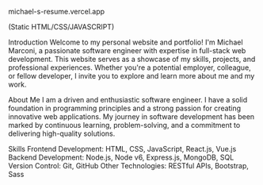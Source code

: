 michael-s-resume.vercel.app

(Static HTML/CSS/JAVASCRIPT)

Introduction
Welcome to my personal website and portfolio! I'm Michael Marconi, a passionate software engineer with expertise in full-stack web development. This website serves as a showcase of my skills, projects, and professional experiences. Whether you're a potential employer, colleague, or fellow developer, I invite you to explore and learn more about me and my work.

About Me
I am a driven and enthusiastic software engineer.  I have a solid foundation in programming principles and a strong passion for creating innovative web applications. My journey in software development has been marked by continuous learning, problem-solving, and a commitment to delivering high-quality solutions.

Skills
Frontend Development: HTML, CSS, JavaScript, React.js, Vue.js
Backend Development: Node.js, Node v6, Express.js, MongoDB, SQL
Version Control: Git, GitHub
Other Technologies: RESTful APIs, Bootstrap, Sass
